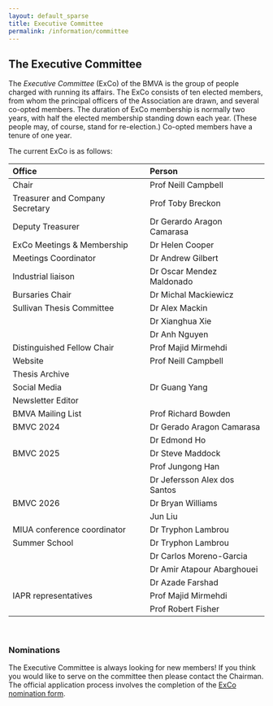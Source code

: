 ```yaml
---
layout: default_sparse
title: Executive Committee
permalink: /information/committee
---
```


## The Executive Committee

The _Executive Committee_ (ExCo) of the BMVA is the group of people charged
with running its affairs.  The ExCo consists of ten elected members, from whom
the principal officers of the Association are drawn, and several co-opted
members.  The duration of ExCo membership is normally two years, with half the
elected membership standing down each year.  (These people may, of course,
stand for re-election.)  Co-opted members have a tenure of one year.

The current ExCo is as follows:

| Office | Person |
|:-------|:-------|
| Chair | Prof Neill Campbell |
| Treasurer and Company Secretary | Prof Toby Breckon |
| Deputy Treasurer | Dr Gerardo Aragon Camarasa |
| ExCo Meetings & Membership | Dr Helen Cooper |
| Meetings Coordinator | Dr Andrew Gilbert |
| Industrial liaison | Dr Oscar Mendez Maldonado |
| Bursaries Chair | Dr Michal Mackiewicz |
| Sullivan Thesis Committee | Dr Alex Mackin |
|                           | Dr Xianghua Xie |
|                           | Dr Anh Nguyen |
| Distinguished Fellow Chair |  Prof Majid Mirmehdi |
| Website | Prof Neill Campbell |
| Thesis Archive |  |
| Social Media | Dr Guang Yang |
| Newsletter Editor |  |
| BMVA Mailing List | Prof Richard Bowden| 
| BMVC 2024 | Dr Gerado Aragon Camarasa |
|           | Dr Edmond Ho  |
| BMVC 2025 | Dr Steve Maddock |
|           | Prof Jungong Han |
|           | Dr Jefersson Alex dos Santos |
| BMVC 2026 | Dr Bryan Williams |
|           | Jun Liu |
| MIUA conference coordinator | Dr Tryphon Lambrou |
| Summer School | Dr Tryphon Lambrou |
|               | Dr Carlos Moreno-Garcia |
|               | Dr Amir Atapour Abarghouei |
|               | Dr Azade Farshad |
| IAPR representatives | Prof Majid Mirmehdi |
|                     | Prof Robert Fisher |

<br />

### Nominations

The Executive Committee is always looking for new members! If you think you would like to serve on the committee then please contact the Chairman. The official application process involves the completion of the 
[ExCo nomination form](exco-nomination-form.pdf).


